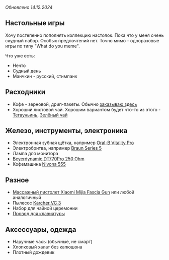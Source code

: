 *Обновлено 14.12.2024*

## Настольные игры
Хочу постепенно пополнять коллекцию настолок. Пока что у меня очень скудный набор. Особых предпочтений нет. Точно мимо - одноразовые игры по типу "What do you meme".

Что уже есть:
- Нечто
- Судный день
- Манчкин - русский, стимпанк

## Расходники

- Кофе - зерновой, дрип-пакеты. Обычно [заказываю здесь](https://shop.tastycoffee.ru/)
- Хороший листовой чай. Хорошим вариантом будет что-то из этого - [Тегауньинь](https://artoftea.ru/oolong/svetlye/ulun-teguanin/), [Зелёный чай](https://artoftea.ru/greentea/)

## Железо, инструменты, электроника

- Электронная зубная щётка, например [Oral-B Vitality Pro](https://market.yandex.ru/cc/g529yJy)
- Электробритва, например [Braun Series 5](https://market.yandex.ru/cc/1X4Cwmh)
- Лампа для монитора
- [Beyerdynamic DT770Pro 250 Ohm](https://market.yandex.ru/cc/m3dp0T9)
- Кофемашина [Nivona 555](https://www.dns-shop.ru/product/1a74ccf5b5d0ed20/kofemasina-avtomaticeskaa-nivona-caferomatica-nicr-555-seryj/)

## Разное

- [Массажный пистолет Xiaomi Mijia Fascia Gun](https://market.yandex.ru/cc/IRAYL7I) или любой аналогичный
- Пылесос [Karcher VC 3](https://market.yandex.ru/cc/9abpzF7)
- Набор для чайной церемонии
- [Провод для клавиатуры](https://ozon.ru/t/rLOEGK4)

## Аксессуары, одежда

- Наручные часы (обычные, не смарт)
- Хлопковый халат без капюшона
- Плотный дождевик

